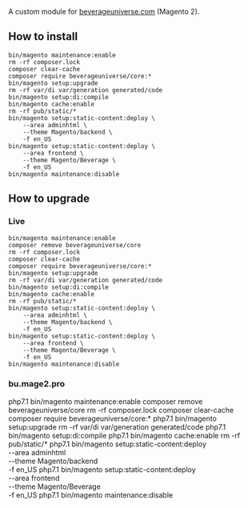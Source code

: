 A custom module for [beverageuniverse.com](https://beverageuniverse.com) (Magento 2). 

## How to install
```
bin/magento maintenance:enable
rm -rf composer.lock
composer clear-cache
composer require beverageuniverse/core:*
bin/magento setup:upgrade
rm -rf var/di var/generation generated/code
bin/magento setup:di:compile
bin/magento cache:enable
rm -rf pub/static/*
bin/magento setup:static-content:deploy \
	--area adminhtml \
	--theme Magento/backend \
	-f en_US
bin/magento setup:static-content:deploy \
	--area frontend \
	--theme Magento/Beverage \
	-f en_US
bin/magento maintenance:disable
```

## How to upgrade
### Live
```
bin/magento maintenance:enable
composer remove beverageuniverse/core
rm -rf composer.lock
composer clear-cache
composer require beverageuniverse/core:*
bin/magento setup:upgrade
rm -rf var/di var/generation generated/code
bin/magento setup:di:compile
bin/magento cache:enable
rm -rf pub/static/*
bin/magento setup:static-content:deploy \
	--area adminhtml \
	--theme Magento/backend \
	-f en_US
bin/magento setup:static-content:deploy \
	--area frontend \
	--theme Magento/Beverage \
	-f en_US
bin/magento maintenance:disable
```

### bu.mage2.pro
php7.1 bin/magento maintenance:enable
composer remove beverageuniverse/core
rm -rf composer.lock
composer clear-cache
composer require beverageuniverse/core:*
php7.1 bin/magento setup:upgrade
rm -rf var/di var/generation generated/code
php7.1 bin/magento setup:di:compile
php7.1 bin/magento cache:enable
rm -rf pub/static/*
php7.1 bin/magento setup:static-content:deploy \
	--area adminhtml \
	--theme Magento/backend \
	-f en_US
php7.1 bin/magento setup:static-content:deploy \
	--area frontend \
	--theme Magento/Beverage \
	-f en_US
php7.1 bin/magento maintenance:disable